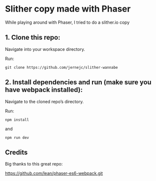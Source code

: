 # Slither copy made with Phaser

While playing around with Phaser, I tried to do a slither.io copy

## 1. Clone this repo:

Navigate into your workspace directory.

Run:

```git clone https://github.com/jernejc/slither-wannabe```

## 2. Install dependencies and run (make sure you have webpack installed):

Navigate to the cloned repo’s directory.

Run:

```npm install```

and

```npm run dev```

## Credits
Big thanks to this great repo:

https://github.com/lean/phaser-es6-webpack.git
